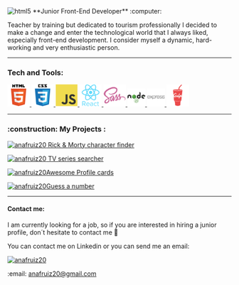 <img src="./images/Hola" alt="html5" width="50" height="50"/>
**Junior Front-End Developer** :computer:

Teacher by training but dedicated to tourism professionally I decided to make a change and enter the technological world that I always liked, especially front-end development.
I consider myself a dynamic, hard-working and very enthusiastic person.

<hr/>
<h3 align="left">Tech and Tools:</h3>
<p align="left"><a href="https://www.w3.org/html/" target="_blank"> <img src="https://raw.githubusercontent.com/devicons/devicon/master/icons/html5/html5-original-wordmark.svg" alt="html5" width="50" height="50"/> </a>  <a href="https://www.w3schools.com/css/" target="_blank"> <img src="https://raw.githubusercontent.com/devicons/devicon/master/icons/css3/css3-original-wordmark.svg" alt="css3" width="50" height="50"/> </a>  <a href="https://developer.mozilla.org/en-US/docs/Web/JavaScript" target="_blank"> <img src="https://raw.githubusercontent.com/devicons/devicon/master/icons/javascript/javascript-original.svg" alt="javascript" width="50" height="50"/> </a> <a href="https://reactjs.org/" target="_blank"> <img src="https://raw.githubusercontent.com/devicons/devicon/master/icons/react/react-original-wordmark.svg" alt="react" width="50" height="50"/> </a> <a href="https://sass-lang.com" target="_blank"> <img src="https://raw.githubusercontent.com/devicons/devicon/master/icons/sass/sass-original.svg" alt="sass" width="50" height="50"/> </a> <a href="https://nodejs.org" target="_blank"> <img src="https://raw.githubusercontent.com/devicons/devicon/master/icons/nodejs/nodejs-original-wordmark.svg" alt="nodejs" width="40" height="40"/> </a> <a href="https://expressjs.com" target="_blank"> <img src="https://raw.githubusercontent.com/devicons/devicon/master/icons/express/express-original-wordmark.svg" alt="express" width="40" height="40"/><a href="https://gulpjs.com" target="_blank"> <img src="https://raw.githubusercontent.com/devicons/devicon/master/icons/gulp/gulp-plain.svg" alt="gulp" width="50" height="50"/> </a></p>
<hr/>
<h3 align="left">:construction: My Projects :</h3>
  
  
<a href="https://anafruiz.github.io/modulo-3-evaluacion-final-Anafruiz/#/"><img src="https://img.icons8.com/color/48/000000/rick-sanchez.png" alt="anafruiz20" height="30" width="30"/> Rick & Morty character finder</a>

<a href="https://anafruiz.github.io/modulo-2-evaluacion-final-Anafruiz/"><img src="https://img.icons8.com/plasticine/100/000000/retro-tv.png" alt="anafruiz20" height="30" width="30"/> TV series searcher</a>

<a href="https://awesome-profile-cards-magician.herokuapp.com/#/"><img src="https://img.icons8.com/ios/50/000000/oak-leaf.png" alt="anafruiz20" height="30" width="30"/>Awesome Profile cards</a>

<a href="https://anafruiz.github.io/modulo-2-evaluacion-intermedia-Anafruiz/"><img src="https://img.icons8.com/dusk/64/000000/question-mark.png" alt="anafruiz20" height="30" width="30"/>Guess a number</a>

<hr/>
<h4 align="left">Contact me:</h3>

I am currently looking for a job, so if you are interested in hiring a junior profile, don´t hesitate to contact me :woman:

You can contact me on Linkedin or you can send me an email:

<p align="left">
<a href="https://linkedin.com/in/anafruiz20" target="blank"><img src="https://cdn.jsdelivr.net/npm/simple-icons@3.0.1/icons/linkedin.svg" alt="anafruiz20" height="50" width="50" /></a>  
</p>
 <p align="left">
:email: <a href="mailto:anafruiz20@gmail.com">anafruiz20@gmail.com</a>
</p>
